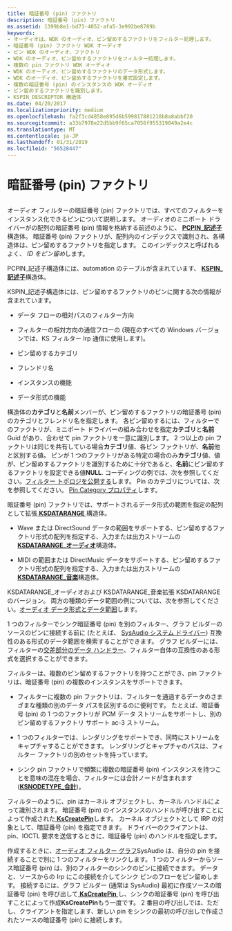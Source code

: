 ```yaml
---
title: 暗証番号 (pin) ファクトリ
description: 暗証番号 (pin) ファクトリ
ms.assetid: 1399b8e1-bd73-4052-afa5-3e992be8789b
keywords:
- オーディオは、WDK のオーディオ、ピン留めするファクトリをフィルター処理します。
- 暗証番号 (pin) ファクトリ WDK オーディオ
- ピン WDK のオーディオ、ファクトリ
- WDK のオーディオ、ピン留めするファクトリをフィルター処理します。
- 複数の pin ファクトリ WDK オーディオ
- WDK のオーディオ、ピン留めするファクトリのデータ形式します。
- WDK のオーディオ、ピン留めするファクトリを書式設定します。
- 複数の暗証番号 (pin) のインスタンスの WDK オーディオ
- ピン留めするファクトリを識別します。
- KSPIN_DESCRIPTOR 構造体
ms.date: 04/20/2017
ms.localizationpriority: medium
ms.openlocfilehash: fa2f3cd4858e895d6b599817881210b8a8abbf20
ms.sourcegitcommit: a33b7978e22d5bb9f65ca7056f955319049a2e4c
ms.translationtype: MT
ms.contentlocale: ja-JP
ms.lasthandoff: 01/31/2019
ms.locfileid: "56528447"
---
```

# <a name="pin-factories"></a>暗証番号 (pin) ファクトリ


## <span id="pin_factories"></span><span id="PIN_FACTORIES"></span>


オーディオ フィルターの暗証番号 (pin) ファクトリでは、すべてのフィルターをインスタンス化できるピンについて説明します。 オーディオのミニポート ドライバーがの配列の暗証番号 (pin) 情報を格納する前述のように、 [ **PCPIN\_記述子**](https://msdn.microsoft.com/library/windows/hardware/ff537721)構造体。 暗証番号 (pin) ファクトリが、配列内のインデックスで識別され、各構造体は、ピン留めするファクトリを指定します。 このインデックスと呼ばれるよく、 *ID をピン留め*します。

PCPIN\_記述子構造体には、automation のテーブルが含まれています、 [ **KSPIN\_記述子**](https://msdn.microsoft.com/library/windows/hardware/ff563533)構造体。

KSPIN\_記述子構造体には、ピン留めするファクトリのピンに関する次の情報が含まれています。

-   データ フローの相対パスのフィルター方向

-   フィルターの相対方向の通信フローの (現在のすべての Windows バージョンでは、KS フィルター Irp 通信に使用します)。

-   ピン留めするカテゴリ

-   フレンドリ名

-   インスタンスの機能

-   データ形式の機能

構造体の**カテゴリ**と**名前**メンバーが、ピン留めするファクトリの暗証番号 (pin) のカテゴリとフレンドリ名を指定します。 各ピン留めするには、フィルターでのファクトリが、ミニポート ドライバーの組み合わせを指定**カテゴリ**と**名前**Guid があり、合わせて pin ファクトリを一意に識別します。 2 つ以上の pin ファクトリは同じを共有している場合**カテゴリ**値、各ピン ファクトリが、**名前**他と区別する値。 ピンが 1 つのファクトリがある特定の場合のみ**カテゴリ**値、値が、ピン留めするファクトリを識別するために十分であると、**名前**にピン留めするファクトリを設定できる値**NULL**. コーディングの例では、次を参照してください。[フィルター トポロジを公開する](exposing-filter-topology.md)します。 Pin のカテゴリについては、次を参照してください。 [Pin Category プロパティ](pin-category-property.md)します。

暗証番号 (pin) ファクトリでは、サポートされるデータ形式の範囲を指定の配列として拡張[ **KSDATARANGE** ](https://msdn.microsoft.com/library/windows/hardware/ff561658)構造体。

-   Wave または DirectSound データの範囲をサポートする、ピン留めするファクトリ形式の配列を指定する、入力または出力ストリームの[ **KSDATARANGE\_オーディオ**](https://msdn.microsoft.com/library/windows/hardware/ff537096)構造体。

-   MIDI の範囲または DirectMusic データをサポートする、ピン留めするファクトリ形式の配列を指定する、入力または出力ストリームの[ **KSDATARANGE\_音楽**](https://msdn.microsoft.com/library/windows/hardware/ff537097)構造体。

KSDATARANGE\_オーディオおよび KSDATARANGE\_音楽拡張 KSDATARANGE のバージョン。 両方の種類のデータ範囲の例については、次を参照してください。[オーディオ データ形式とデータ範囲](audio-data-formats-and-data-ranges.md)します。

1 つのフィルターでシンク暗証番号 (pin) を別のフィルター、グラフ ビルダーのソースのピンに接続する前に (たとえば、 [SysAudio システム ドライバー](kernel-mode-wdm-audio-components.md#sysaudio_system_driver)) 互換性のある形式のデータ範囲を検索することができます。 グラフ ビルダーには、フィルターの[交差部分のデータ ハンドラー](data-intersection-handlers.md)、フィルター自体の互換性のある形式を選択することができます。

フィルターは、複数のピン留めするファクトリを持つことができ、pin ファクトリは、暗証番号 (pin) の複数のインスタンスをサポートできます。

-   フィルターに複数の pin ファクトリは、フィルターを通過するデータのさまざまな種類の別のデータ パスを区別するのに便利です。 たとえば、暗証番号 (pin) の 1 つのファクトリが PCM データ ストリームをサポートし、別のピン留めするファクトリ サポート ac-3 ストリーム。

-   1 つのフィルターでは、レンダリングをサポートでき、同時にストリームをキャプチャすることができます。 レンダリングとキャプチャのパスは、フィルター ファクトリの別のセットを持っています。

-   シンク pin ファクトリで頻繁に複数の暗証番号 (pin) インスタンスを持つことを意味の混在を場合、フィルターには合計ノードが含まれます ([**KSNODETYPE\_合計**](https://msdn.microsoft.com/library/windows/hardware/ff537196))。

フィルターのように、pin はカーネル オブジェクトし、カーネル ハンドルによって識別されます。 暗証番号 (pin) のインスタンスのハンドルが呼び出すことによって作成された[ **KsCreatePin**](https://msdn.microsoft.com/library/windows/hardware/ff561652)します。 カーネル オブジェクトとして IRP の対象として、暗証番号 (pin) を指定できます。 ドライバーのクライアントは、pin、IOCTL 要求を送信するときに、暗証番号 (pin) のハンドルを指定します。

作成するときに、[オーディオ フィルター グラフ](audio-filter-graphs.md)SysAudio は、自分の pin を接続することで別に 1 つのフィルターをリンクします。 1 つのフィルターからソース暗証番号 (pin) は、別のフィルターのシンクのピンに接続できます。 データと、ソースからの Irp にこの接続を介してシンク ピンのフローをピン留めします。 接続するには、グラフ ビルダー (通常は SysAudio) 最初に作成ソースの暗証番号 (pin) を呼び出して[ **KsCreatePin** ](https://msdn.microsoft.com/library/windows/hardware/ff561652)し、シンクの暗証番号 (pin) を呼び出すことによって作成**KsCreatePin**もう一度です。 2 番目の呼び出しでは、ただし、クライアントを指定します、新しい pin をシンクの最初の呼び出しで作成されたソースの暗証番号 (pin) に接続します。

 

 




